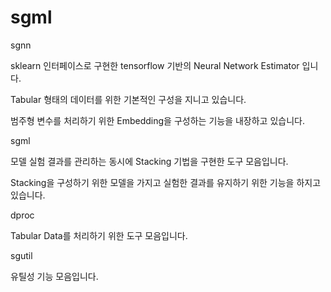 # sgml

sgnn

sklearn 인터페이스로 구현한 tensorflow 기반의 Neural Network Estimator 입니다.

Tabular 형태의 데이터를 위한 기본적인 구성을 지니고 있습니다.

범주형 변수를 처리하기 위한 Embedding을 구성하는 기능을 내장하고 있습니다.

sgml

모델 실험 결과를 관리하는 동시에 Stacking 기법을 구현한 도구 모음입니다.


Stacking을 구성하기 위한 모델을 가지고 실험한 결과를 유지하기 위한 기능을 하지고 있습니다. 

dproc

Tabular Data를 처리하기 위한 도구 모음입니다.

sgutil

유틸성 기능 모음입니다.
